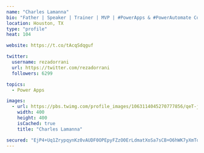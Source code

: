 ```yaml
---
name: "Charles Lamanna"
bio: "Father | Speaker | Trainer | MVP | #PowerApps & #PowerAutomate Community Super User | YouTuber Right-pointing triangle http://youtube.com/c/rezadorrani | Learn - Share - Clockwise rightwards and leftwards open circle arrows"
location: Houston, TX
type: "profile"
heat: 104

website: https://t.co/tAcqSdqguf

twitter:
  username: rezadorrani
  url: https://twitter.com/rezadorrani
  followers: 6299

topics:
  - Power Apps

images:
  - url: https://pbs.twimg.com/profile_images/1063114045270777856/qeT-jpWr_400x400.jpg
    width: 400
    height: 400
    isCached: true
    title: "Charles Lamanna"

secured: "EjP4+Uq1ZrypqynKz0vAUDF0OPEpyFZzO0ErLdmatXoSa7sCB+O6hWK7yXmTqEwo1OcljEuoOXKwtaF04ItnAuuJr6ujyApGqfg0W4xf/fmlN3EmTF1YOuWbUhlUoYvBIZcKjoLmd+5Zzg4qXhq/1vILkdvXvc6n+SaB9xgBeC7fwYg1i0nx8qBBgQ+gSkCzqVkzL3XbyUeSZMDP8drTU2PxRJgAVrCD7ijU/JuC82a8TUoRF8bJgt4gnMZI+W1xKY8GG0xUQEFks0IAhEvzHYp6XHPAkSxNgT5O17hJJ5ndYMAdM4qdXuBwOfR8z5DpI/3o9Kw8k5peE0nFVbEDJOqlGnNVsvUFQNMQ+6yfP0URmYMJ5pGZA2sWNG80+lfbGLe13thCfOr7MTqBglc4l3Ge9zgJW18MfIKrUVFkOsc=;Oe7I3EEgGXIg7IzOMdYzGg=="
---
```


